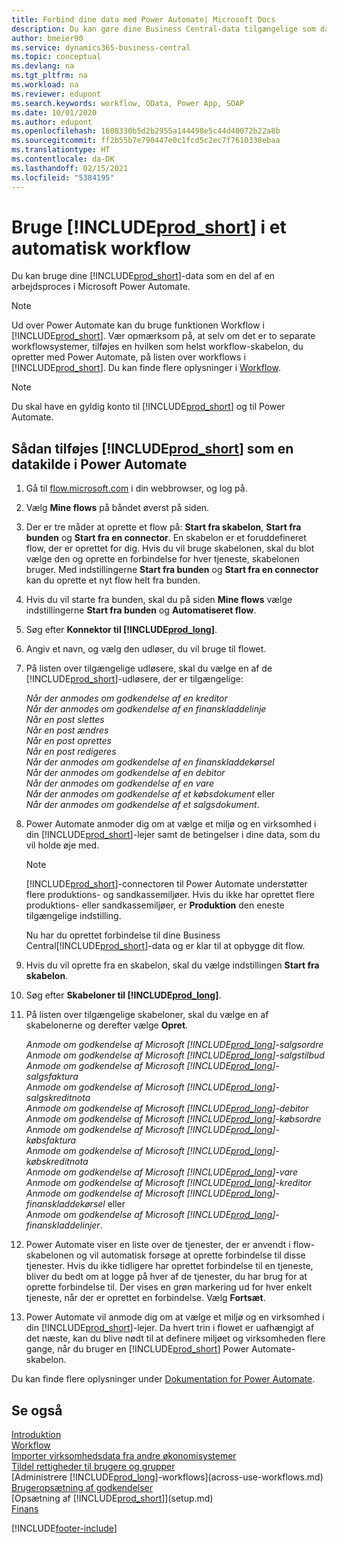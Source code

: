 ```yaml
---
title: Forbind dine data med Power Automate| Microsoft Docs
description: Du kan gøre dine Business Central-data tilgængelige som datakilde og angive en OData URL-adresse til dine webtjenester for at oprette et automatiseret workflow.
author: bmeier90
ms.service: dynamics365-business-central
ms.topic: conceptual
ms.devlang: na
ms.tgt_pltfrm: na
ms.workload: na
ms.reviewer: edupont
ms.search.keywords: workflow, OData, Power App, SOAP
ms.date: 10/01/2020
ms.author: edupont
ms.openlocfilehash: 1608330b5d2b2955a144498e5c44d40072b22a8b
ms.sourcegitcommit: ff2b55b7e790447e0c1fcd5c2ec7f7610338ebaa
ms.translationtype: HT
ms.contentlocale: da-DK
ms.lasthandoff: 02/15/2021
ms.locfileid: "5384195"
---
```

# <a name="using-prod_short-in-an-automated-workflow"></a>Bruge [!INCLUDE[prod_short](includes/prod_short.md)] i et automatisk workflow

Du kan bruge dine [!INCLUDE[prod_short](includes/prod_short.md)]-data som en del af en arbejdsproces i Microsoft Power Automate.

> [!NOTE]
> Ud over Power Automate kan du bruge funktionen Workflow i [!INCLUDE[prod_short](includes/prod_short.md)]. Vær opmærksom på, at selv om det er to separate workflowsystemer, tilføjes en hvilken som helst workflow-skabelon, du opretter med Power Automate, på listen over workflows i [!INCLUDE[prod_short](includes/prod_short.md)]. Du kan finde flere oplysninger i [Workflow](across-workflow.md).  

> [!NOTE]  
> Du skal have en gyldig konto til [!INCLUDE[prod_short](includes/prod_short.md)] og til Power Automate.  

## <a name="to-add-prod_short-as-a-data-source-in-power-automate"></a>Sådan tilføjes [!INCLUDE[prod_short](includes/prod_short.md)] som en datakilde i Power Automate

1. Gå til [flow.microsoft.com](https://flow.microsoft.com) i din webbrowser, og log på.
2. Vælg **Mine flows** på båndet øverst på siden.
3. Der er tre måder at oprette et flow på: **Start fra skabelon**, **Start fra bunden** og **Start fra en connector**. En skabelon er et foruddefineret flow, der er oprettet for dig. Hvis du vil bruge skabelonen, skal du blot vælge den og oprette en forbindelse for hver tjeneste, skabelonen bruger. Med indstillingerne **Start fra bunden** og **Start fra en connector** kan du oprette et nyt flow helt fra bunden.
4. Hvis du vil starte fra bunden, skal du på siden **Mine flows** vælge indstillingerne **Start fra bunden** og **Automatiseret flow**.
5. Søg efter **Konnektor til [!INCLUDE[prod_long](includes/prod_long.md)]**.
6. Angiv et navn, og vælg den udløser, du vil bruge til flowet.
7. På listen over tilgængelige udløsere, skal du vælge en af de [!INCLUDE[prod_short](includes/prod_short.md)]-udløsere, der er tilgængelige:  

    *Når der anmodes om godkendelse af en kreditor*  
    *Når der anmodes om godkendelse af en finanskladdelinje*  
    *Når en post slettes*  
    *Når en post ændres*  
    *Når en post oprettes*  
    *Når en post redigeres*  
    *Når der anmodes om godkendelse af en finanskladdekørsel*  
    *Når der anmodes om godkendelse af en debitor*  
    *Når der anmodes om godkendelse af en vare*  
    *Når der anmodes om godkendelse af et købsdokument* eller  
    *Når der anmodes om godkendelse af et salgsdokument*.

8. Power Automate anmoder dig om at vælge et miljø og en virksomhed i din [!INCLUDE[prod_short](includes/prod_short.md)]-lejer samt de betingelser i dine data, som du vil holde øje med.

    > [!NOTE]
    > [!INCLUDE[prod_short](includes/prod_short.md)]-connectoren til Power Automate understøtter flere produktions- og sandkassemiljøer. Hvis du ikke har oprettet flere produktions- eller sandkassemiljøer, er **Produktion** den eneste tilgængelige indstilling.  

    Nu har du oprettet forbindelse til dine Business Central[!INCLUDE[prod_short](includes/prod_short.md)]-data og er klar til at opbygge dit flow.

9. Hvis du vil oprette fra en skabelon, skal du vælge indstillingen **Start fra skabelon**.
10. Søg efter **Skabeloner til [!INCLUDE[prod_long](includes/prod_long.md)]**.
11. På listen over tilgængelige skabeloner, skal du vælge en af skabelonerne og derefter vælge **Opret**.  

    *Anmode om godkendelse af Microsoft [!INCLUDE[prod_long](includes/prod_long.md)]-salgsordre*  
    *Anmode om godkendelse af Microsoft [!INCLUDE[prod_long](includes/prod_long.md)]-salgstilbud*  
    *Anmode om godkendelse af Microsoft [!INCLUDE[prod_long](includes/prod_long.md)]-salgsfaktura*  
    *Anmode om godkendelse af Microsoft [!INCLUDE[prod_long](includes/prod_long.md)]-salgskreditnota*  
    *Anmode om godkendelse af Microsoft [!INCLUDE[prod_long](includes/prod_long.md)]-debitor*  
    *Anmode om godkendelse af Microsoft [!INCLUDE[prod_long](includes/prod_long.md)]-købsordre*  
    *Anmode om godkendelse af Microsoft [!INCLUDE[prod_long](includes/prod_long.md)]-købsfaktura*  
    *Anmode om godkendelse af Microsoft [!INCLUDE[prod_long](includes/prod_long.md)]-købskreditnota*  
    *Anmode om godkendelse af Microsoft [!INCLUDE[prod_long](includes/prod_long.md)]-vare*  
    *Anmode om godkendelse af Microsoft [!INCLUDE[prod_long](includes/prod_long.md)]-kreditor*  
    *Anmode om godkendelse af Microsoft [!INCLUDE[prod_long](includes/prod_long.md)]-finanskladdekørsel* eller    
    *Anmode om godkendelse af Microsoft [!INCLUDE[prod_long](includes/prod_long.md)]-finanskladdelinjer*.  
12. Power Automate viser en liste over de tjenester, der er anvendt i flow-skabelonen og vil automatisk forsøge at oprette forbindelse til disse tjenester. Hvis du ikke tidligere har oprettet forbindelse til en tjeneste, bliver du bedt om at logge på hver af de tjenester, du har brug for at oprette forbindelse til. Der vises en grøn markering ud for hver enkelt tjeneste, når der er oprettet en forbindelse. Vælg **Fortsæt**.
13. Power Automate vil anmode dig om at vælge et miljø og en virksomhed i din [!INCLUDE[prod_short](includes/prod_short.md)]-lejer. Da hvert trin i flowet er uafhængigt af det næste, kan du blive nødt til at definere miljøet og virksomheden flere gange, når du bruger en [!INCLUDE[prod_short](includes/prod_short.md)] Power Automate-skabelon.

Du kan finde flere oplysninger under [Dokumentation for Power Automate](/power-automate/getting-started).

## <a name="see-also"></a>Se også

[Introduktion](product-get-started.md)  
[Workflow](across-workflow.md)  
[Importer virksomhedsdata fra andre økonomisystemer](across-import-data-configuration-packages.md)  
[Tildel rettigheder til brugere og grupper](ui-define-granular-permissions.md)  
[Administrere [!INCLUDE[prod_long](includes/prod_long.md)]-workflows](across-use-workflows.md)  
[Brugeropsætning af godkendelser](across-how-to-set-up-approval-users.md)  
[Opsætning af [!INCLUDE[prod_short](includes/prod_short.md)]](setup.md)  
[Finans](finance.md)  


[!INCLUDE[footer-include](includes/footer-banner.md)]